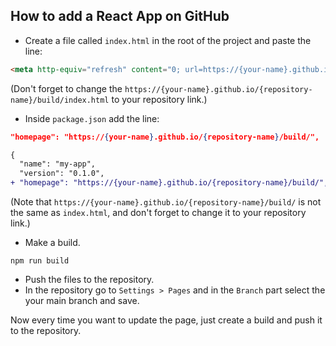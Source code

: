 ## How to add a React App on GitHub

* Create a file called `index.html` in the root of the project and paste the line:

```html
<meta http-equiv="refresh" content="0; url=https://{your-name}.github.io/{repository-name}/build/index.html">
```

(Don't forget to change the `https://{your-name}.github.io/{repository-name}/build/index.html` to your repository link.)

* Inside `package.json` add the line:

```json
"homepage": "https://{your-name}.github.io/{repository-name}/build/",
```

```diff
{
  "name": "my-app",
  "version": "0.1.0",
+ "homepage": "https://{your-name}.github.io/{repository-name}/build/",
```

(Note that `https://{your-name}.github.io/{repository-name}/build/` is not the same as `index.html`, and don't forget to change it to your repository link.)

* Make a build.

```console
npm run build
```

* Push the files to the repository.
* In the repository go to `Settings > Pages` and in the `Branch` part select the your main branch and save.

Now every time you want to update the page, just create a build and push it to the repository.
